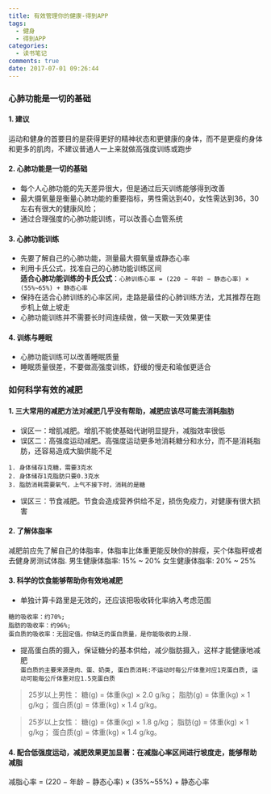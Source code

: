 ```yaml
---
title: 有效管理你的健康-得到APP
tags:
  - 健身
  - 得到APP
categories:
  - 读书笔记
comments: true
date: 2017-07-01 09:26:44
---
```



### 心肺功能是一切的基础

#### 1. 建议  
运动和健身的首要目的是获得更好的精神状态和更健康的身体，而不是更瘦的身体和更多的肌肉，不建议普通人一上来就做高强度训练或跑步 

#### 2. 心肺功能是一切的基础

- 每个人心肺功能的先天差异很大，但是通过后天训练能够得到改善  
- 最大摄氧量是衡量心肺功能的重要指标，男性需达到40，女性需达到36，30左右有很大的健康风险；
- 通过合理强度的心肺功能训练，可以改善心血管系统

#### 3. 心肺功能训练  
- 先要了解自己的心肺功能，测量最大摄氧量或静态心率
- 利用卡氏公式，找准自己的心肺功能训练区间  
**适合心肺功能训练的卡氏公式**：`心肺训练心率 = (220 − 年龄 − 静态心率) × (55%~65%) + 静态心率`  
- 保持在适合心肺训练的心率区间，走路是最佳的心肺训练方法，尤其推荐在跑步机上做上坡走
- 心肺功能训练并不需要长时间连续做，做一天歇一天效果更佳

#### 4. 训练与睡眠
- 心肺功能训练可以改善睡眠质量
- 睡眠质量很差，不要做高强度训练，舒缓的慢走和瑜伽更适合

### 如何科学有效的减肥

#### 1. 三大常用的减肥方法对减肥几乎没有帮助，减肥应该尽可能去消耗脂肪  

- 误区一：增肌减肥。增肌不能使基础代谢明显提升，减脂效率很低
- 误区二：高强度运动减肥。高强度运动更多地消耗糖分和水分，而不是消耗脂肪，还容易造成大脑供能不足  

```
1. 身体储存1克糖，需要3克水
2. 身体储存1克脂肪只要0.3克水
3. 脂肪消耗需要氧气，上气不接下时，消耗的是糖
```

- 误区三：节食减肥。节食会造成营养供给不足，损伤免疫力，对健康有很大损害

#### 2. 了解体脂率
减肥前应先了解自己的体脂率，体脂率比体重更能反映你的胖瘦，买个体脂秤或者去健身房测试体脂.
男生健康体脂率: 15% ~ 20%
女生健康体脂率: 20% ~ 25%

#### 3. 科学的饮食能够帮助你有效地减肥

- 单独计算卡路里是无效的，还应该把吸收转化率纳入考虑范围   
```
糖的吸收率：约70%;  
脂肪的吸收率：约96%;    
蛋白质的吸收率：无固定值。你缺乏的蛋白质量，是你能吸收的上限.
```

- 提高蛋白质的摄入，保证糖分的基本供给，减少脂肪摄入，这样才能健康地减肥  
`蛋白质的主要来源是肉、蛋、奶类, 蛋白质消耗:不运动时每公斤体重对应1克蛋白质, 运动可能每公斤体重对应1.5克蛋白质`

> 25岁以上男性： 
糖(g) = 体重(kg) × 2.0 g/kg；
脂肪(g) = 体重(kg) × 1 g/kg；
蛋白质(g) = 体重(kg) × 1.4 g/kg。

> 25岁以上女性： 
糖(g) = 体重(kg) × 1.8 g/kg；
脂肪(g) = 体重(kg) × 1 g/kg；
蛋白质(g) = 体重(kg) × 1.4 g/kg。

#### 4. 配合低强度运动，减肥效果更加显著：在减脂心率区间进行坡度走，能够帮助减脂

减脂心率 = (220 − 年龄 − 静态心率) × (35%~55%) + 静态心率


